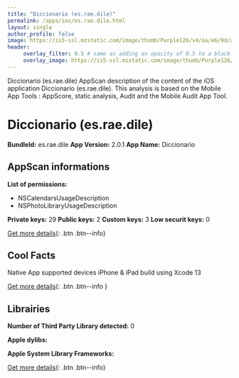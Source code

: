 ```yaml
---
title: "Diccionario (es.rae.dile)"
permalink: /apps/ios/es.rae.dile.html
layout: single
author_profile: false
image: https://is5-ssl.mzstatic.com/image/thumb/Purple126/v4/aa/e6/9d/aae69d5f-317d-afcc-15da-0ac87ee6d03f/AppIcon-1x_U007emarketing-0-5-0-85-220.png/512x512bb.jpg
header: 
     overlay_filter: 0.5 # same as adding an opacity of 0.5 to a black background
     overlay_image: https://is5-ssl.mzstatic.com/image/thumb/Purple126/v4/aa/e6/9d/aae69d5f-317d-afcc-15da-0ac87ee6d03f/AppIcon-1x_U007emarketing-0-5-0-85-220.png/512x512bb.jpg
---
```

Diccionario (es.rae.dile) AppScan description of the content of the iOS application Diccionario (es.rae.dile). This analysis is based on the Mobile App Tools : AppScore, static analysis, Audit and the Mobile Audit App Tool.

# Diccionario (es.rae.dile)

**BundleId:** es.rae.dile
**App Version:** 2.0.1
**App Name:** Diccionario


## AppScan informations 

**List of permissions:** 
- NSCalendarsUsageDescription
- NSPhotoLibraryUsageDescription
  
  
**Private keys:** 29
**Public keys:** 2
**Custom keys:** 3
**Low securit keys:** 0
  
[Get more details](/pricing.html){: .btn .btn--info}

## Cool Facts

Native App
supported devices iPhone & iPad
build using Xcode 13
  
[Get more details](/pricing.html){: .btn .btn--info }

## Librairies 
**Number of Third Party Library detected:** 0


**Apple dylibs:**


**Apple System Library Frameworks:**


  
[Get more details](/pricing.html){: .btn .btn--info}

